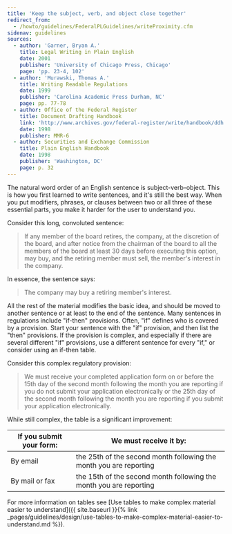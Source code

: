 ```yaml
---
title: 'Keep the subject, verb, and object close together'
redirect_from:
  - /howto/guidelines/FederalPLGuidelines/writeProximity.cfm
sidenav: guidelines
sources:
  - author: 'Garner, Bryan A.'
    title: Legal Writing in Plain English
    date: 2001
    publisher: 'University of Chicago Press, Chicago'
    page: 'pp. 23-4, 102'
  - author: 'Murawski, Thomas A.'
    title: Writing Readable Regulations
    date: 1999
    publisher: 'Carolina Academic Press Durham, NC'
    page: pp. 77-78
  - author: Office of the Federal Register
    title: Document Drafting Handbook
    link: 'http://www.archives.gov/federal-register/write/handbook/ddh.pdf'
    date: 1998
    publisher: MMR-6
  - author: Securities and Exchange Commission
    title: Plain English Handbook
    date: 1998
    publisher: 'Washington, DC'
    page: p. 32
---
```


The natural word order of an English sentence is subject-verb-object. This is how you first learned to write sentences, and it's still the best way. When you put modifiers, phrases, or clauses between two or all three of these essential parts, you make it harder for the user to understand you.

Consider this long, convoluted sentence:

> If any member of the board retires, the company, at the discretion of the board, and after notice from the chairman of the board to all the members of the board at least 30 days before executing this option, may buy, and the retiring member must sell, the member's interest in the company.

In essence, the sentence says:

> The company may buy a retiring member's interest.

All the rest of the material modifies the basic idea, and should be moved to another sentence or at least to the end of the sentence. Many sentences in regulations include "if-then" provisions. Often, "if" defines who is covered by a provision. Start your sentence with the "if" provision, and then list the "then" provisions. If the provision is complex, and especially if there are several different "if" provisions, use a different sentence for every "if," or consider using an if-then table.

Consider this complex regulatory provision:

> We must receive your completed application form on or before the 15th day of the second month following the month you are reporting if you do not submit your application electronically or the 25th day of the second month following the month you are reporting if you submit your application electronically.

While still complex, the table is a significant improvement:

<div class="example-container">

If you submit your form: | We must receive it by:
--- | ---
By email | the 25th of the second month following the month you are reporting
By mail or fax | the 15th of the second month following the month you are reporting

</div>

For more information on tables see [Use tables to make complex material easier to understand]({{ site.baseurl }}{% link _pages/guidelines/design/use-tables-to-make-complex-material-easier-to-understand.md %}).

